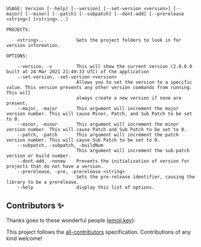```
USAGE: Version [--help] [--version] [--set-version <version>] [--major] [--minor] [--patch] [--subpatch] [--dont-add] [--prerelease <string>] [<string>...]

PROJECTS:

    <string>...           Gets the project folders to look in for version information.

OPTIONS:

    --version, -v         This will show the current version (2.0.0.0 built at 24 Mar 2021 21:49:33 UTC) of the application
    --set-version, -set-version <version>
                          Allows you to set the version to a specific value. This version prevents any other version commands from running. This will
                          always create a new version if none are present.
    --major, -major       This argument will increment the major version number. This will cause Minor, Patch, and Sub Patch to be set to 0.
    --minor, -minor       This argument will increment the minor version number. This will cause Patch and Sub Patch to be set to 0.
    --patch, -patch       This argument will increment the patch version number. This will cause Sub Patch to be set to 0.
    --subpatch, -subpatch, -buildNum
                          This argument will increment the sub-patch version or build number.
    --dont-add, -nonew    Prevents the initialization of version for projects that do not have a version.
    --prerelease, -pre, -prerelease <string>
                          Sets the pre-release identifier, causing the library to be a prerelease.
    --help                display this list of options.
```
## Contributors ✨

Thanks goes to these wonderful people ([emoji key](https://allcontributors.org/docs/en/emoji-key)):

<!-- ALL-CONTRIBUTORS-LIST:START - Do not remove or modify this section -->
<!-- prettier-ignore-start -->
<!-- markdownlint-disable -->
<!-- markdownlint-restore -->
<!-- prettier-ignore-end -->
<!-- ALL-CONTRIBUTORS-LIST:END -->

This project follows the [all-contributors](https://github.com/all-contributors/all-contributors) specification. Contributions of any kind welcome!